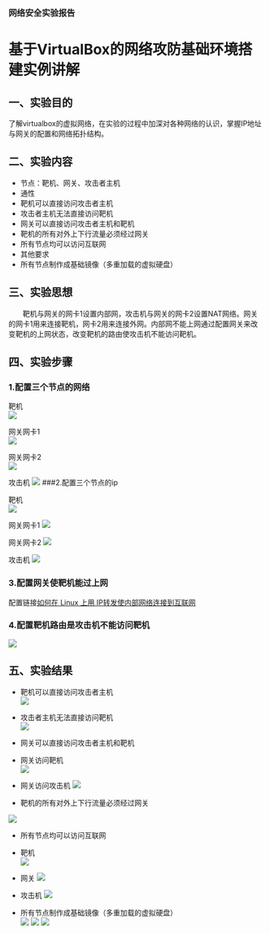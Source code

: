 ### 网络安全实验报告

# 基于VirtualBox的网络攻防基础环境搭建实例讲解

## 一、实验目的

了解virtualbox的虚拟网络，在实验的过程中加深对各种网络的认识，掌握IP地址与网关的配置和网络拓扑结构。

## 二、实验内容
* 节点：靶机、网关、攻击者主机
* 通性
 * 靶机可以直接访问攻击者主机
 * 攻击者主机无法直接访问靶机
 * 网关可以直接访问攻击者主机和靶机
 * 靶机的所有对外上下行流量必须经过网关
 * 所有节点均可以访问互联网
* 其他要求
 * 所有节点制作成基础镜像（多重加载的虚拟硬盘）
## 三、实验思想
　　靶机与网关的网卡1设置内部网，攻击机与网关的网卡2设置NAT网络。网关的网卡1用来连接靶机，网卡2用来连接外网。内部网不能上网通过配置网关来改变靶机的上网状态，改变靶机的路由使攻击机不能访问靶机。
## 四、实验步骤
### 1.配置三个节点的网络   
 
靶机   
![](https://i.imgur.com/85t7Btl.png)  
  
网关网卡1  
![](https://i.imgur.com/k0ajhZl.png)  
  
网关网卡2  
![](https://i.imgur.com/vQ883Jv.png)

攻击机
![](https://i.imgur.com/dFUKT6D.png)
###2.配置三个节点的ip  

靶机  
![](https://i.imgur.com/3WH5PqS.png)  

网关网卡1
![](https://i.imgur.com/fmRv3E5.png)

网关网卡2
![](https://i.imgur.com/lc3X4Dt.png)

攻击机
![](https://i.imgur.com/5XUHrBU.png)

### 3.配置网关使靶机能过上网  ![]()  

配置链接[如何在 Linux 上用 IP转发使内部网络连接到互联网](https://linux.cn/article-5595-1.html)  

### 4.配置靶机路由是攻击机不能访问靶机  
![](https://i.imgur.com/08aKSb9.png)
## 五、实验结果

* 靶机可以直接访问攻击者主机  
 ![](https://i.imgur.com/hSIeZx0.png) 

* 攻击者主机无法直接访问靶机  
 ![](https://i.imgur.com/wYABDQz.png)
* 网关可以直接访问攻击者主机和靶机
 * 网关访问靶机   
![](https://i.imgur.com/Y46mDWl.png)

 * 网关访问攻击机
![](https://i.imgur.com/aA8Iudr.png)

* 靶机的所有对外上下行流量必须经过网关
  
![](https://i.imgur.com/7qKEcri.png)  



* 所有节点均可以访问互联网
 * 靶机  
![](https://i.imgur.com/uMjwgxS.png)

 * 网关
![](https://i.imgur.com/ARbYS7I.png)

 * 攻击机 
![](https://i.imgur.com/77A9S7m.png)

* 所有节点制作成基础镜像（多重加载的虚拟硬盘）  
![](https://i.imgur.com/bdq0HJU.png) 
![](https://i.imgur.com/Vn3luQr.png) 
![](https://i.imgur.com/rsZMkuj.png)

